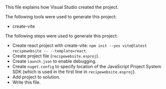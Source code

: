 This file explains how Visual Studio created the project.

The following tools were used to generate this project:
- create-vite

The following steps were used to generate this project:
- Create react project with create-vite: `npm init --yes vite@latest recipewebsite -- --template=react`.
- Create project file (`recipewebsite.esproj`).
- Create `launch.json` to enable debugging.
- Create `nuget.config` to specify location of the JavaScript Project System SDK (which is used in the first line in `recipewebsite.esproj`).
- Add project to solution.
- Write this file.

